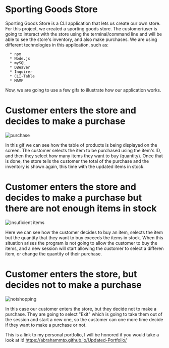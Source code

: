 # Sporting Goods Store

  Sporting Goods Store is a CLI application that lets us create our own store. For this project, we created a sporting goods store. The customer/user is going to interact with the store using the terminal/command line and will be able to see the store's inventory, and also make purchases. We are using different technologies in this application, such as:

      * npm
      * Node.js
      * mySQL
      * DBeaver
      * Inquirer 
      * CLI-Table
      * MAMP
      
Now, we are going to use a few gifs to illustrate how our application works.

# Customer enters the store and decides to make a purchase

![purchase](https://user-images.githubusercontent.com/46465000/55370358-3f145400-54c8-11e9-9826-7a4b2ac00098.gif)

  In this gif we can see how the table of products is being displayed on the screen. The customer selects the item to be purchased using the item's ID, and then they select how many items they want to buy (quantity). Once that is done, the store tells the customer the total of the purchase and the inventory is shown again, this time with the updated items in stock.

# Customer enters the store and decides to make a purchase but there are not enough items in stock

![insuficient items](https://user-images.githubusercontent.com/46465000/55370497-a8946280-54c8-11e9-9fcd-0b0efaa981e2.gif)

  Here we can see how the customer decides to buy an item, selects the item but the quantity that they want to buy exceeds the items in stock. When this situation arises the program is not going to allow the customer to buy the items, and a new session will start allowing the customer to select a differen item, or change the quantity of their purchase.
  
# Customer enters the store, but decides not to make a purchase

![notshopping](https://user-images.githubusercontent.com/46465000/55370698-54d64900-54c9-11e9-99cb-8a83571bc476.gif)

  In this case our customer enters the store, but they decide not to make a purchase. They are going to select "Exit" which is going to take them out of the session and start a new one, so the customer can one more time decide if they want to make a purchase or not.
  
This is a link to my personal portfolio, I will be honored if you would take a look at it! https://abrahammtp.github.io/Updated-Portfolio/
